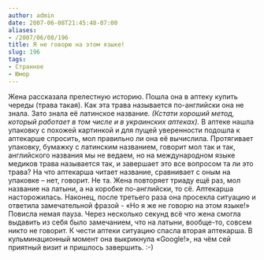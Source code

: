 ```yaml
---
author: admin
date: 2007-06-08T21:45:48-07:00
aliases:
- /2007/06/08/196
title: Я не говорю на этом языке!
slug: 196
tags:
- Странное
- Юмор
---
```


Жена рассказала прелестную историю. Пошла она в аптеку купить череды (трава такая). Как эта трава называется по-английски она не знала. Зато знала её латинское название. _(Кстати хороший метод, который работает в том числе и в украинских аптеках)._ В аптеке нашла упаковку с похожей картинкой и для пущей уверенности подошла к аптекарше спросить, мол правильно ли она её вычислила. Протягивает упаковку, бумажку с латинским названием, говорит мол так и так, английского названия мы не ведаем, но на международном языке медиков трава называется так, и завершает это все вопросом та ли это трава? На что аптекарша читает название, сравнивает с оным на упаковке – нет, говорит. Не та. Жена повторяет триаду ещё раз, мол название на латыни, а на коробке по-английски, то сё. Аптекарша насторожилась. Наконец, после третьего раза она просекла ситуацию и ответила замечательной фразой - «Но я же не говорю на этом языке!» Повисла немая пауза. Через несколько секунд всё что жена смогла выдавить из себя было замечанием, что на латыни, вообще-то, совсем никто не говорит. К чести аптеки ситуацию спасла вторая аптекарша. В кульминационный момент она выкрикнула «Google!», на чём сей приятный визит и пришлось завершить. :-)
